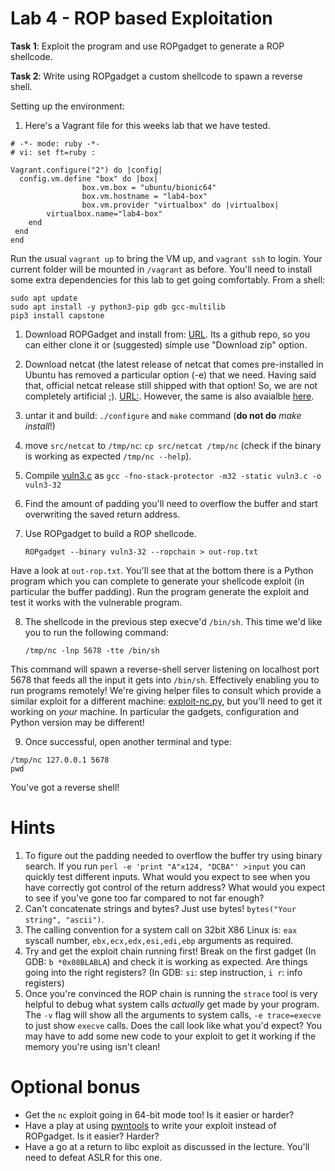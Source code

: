 # Lab 4 - ROP based Exploitation

**Task 1**: Exploit the program and use ROPgadget to generate a ROP shellcode.

**Task 2**: Write using ROPgadget a custom shellcode to spawn a reverse shell.

Setting up the environment:  

1. Here's a Vagrant file for this weeks lab that we have tested.

```
# -*- mode: ruby -*-
# vi: set ft=ruby :

Vagrant.configure("2") do |config|
  config.vm.define "box" do |box|
                box.vm.box = "ubuntu/bionic64"
                box.vm.hostname = "lab4-box"
                box.vm.provider "virtualbox" do |virtualbox|
        virtualbox.name="lab4-box"
    end
 end
end
```

Run the usual `vagrant up` to bring the VM up, and `vagrant ssh` to login.  Your current folder will be mounted in `/vagrant` as before.
You'll need to install some extra dependencies for this lab to get going comfortably.  From a shell:

```
sudo apt update
sudo apt install -y python3-pip gdb gcc-multilib
pip3 install capstone
```

1.  Download ROPGadget and install from: [URL](https://github.com/JonathanSalwan/ROPgadget). Its a github repo, so you can either clone it or (suggested) simple use "Download zip" option. 
2.  Download netcat (the latest release of netcat that comes pre-installed in Ubuntu has removed a particular option (-e) that we need.
Having said that, official netcat release still shipped with that option! So, we are not completely artificial ;). [URL:](https://sourceforge.net/projects/netcat/). However, the same is also avaialble [here](https://github.com/cs-uob/COMSM0049/blob/master/docs/2021/code/nc071.tar.gz).
3.  untar it and build: `./configure` and `make` command (**do not do** *make install*!)
4.  move `src/netcat` to `/tmp/nc`: `cp src/netcat /tmp/nc` (check if the binary is working as expected `/tmp/nc --help`).
5.  Compile [vuln3.c](../code/vuln3.c) as `gcc -fno-stack-protector -m32 -static vuln3.c -o vuln3-32`
6.  Find the amount of padding you'll need to overflow the buffer and start overwriting the saved return address.
7.  Use ROPgadget to build a ROP shellcode. 

		ROPgadget --binary vuln3-32 --ropchain > out-rop.txt
		
   Have a look at `out-rop.txt`.  You'll see that at the bottom there is a Python program which you can complete to generate your shellcode exploit (in particular the buffer padding).  Run the program generate the exploit and test it works with the vulnerable program.

8.  The shellcode in the previous step execve'd `/bin/sh`.  This time we'd like you to run the following command:

		/tmp/nc -lnp 5678 -tte /bin/sh

   This command will spawn a reverse-shell server listening on localhost port 5678 that feeds all the input it gets into `/bin/sh`.  Effectively enabling you to run programs remotely!
We're giving helper files to consult which provide a similar exploit for a different machine: [exploit-nc.py](https://github.com/cs-uob/COMSM0049/blob/master/docs/2021/code/exploit-nc.py), but you'll need to get it working on *your* machine.  In particular the gadgets, configuration and Python version may be different!

9.  Once successful, open another terminal and type:  
```
/tmp/nc 127.0.0.1 5678
pwd
```
You've got a reverse shell!

# Hints

1.  To figure out the padding needed to overflow the buffer try using binary search.  If you run `perl -e 'print "A"x124, "DCBA"' >input` you can quickly test different inputs. What would you expect to see when you have correctly got control of the return address?  What would you expect to see if you've gone too far compared to not far enough?
2.  Can't concatenate strings and bytes?  Just use bytes! `bytes("Your string", "ascii")`.
3.  The calling convention for a system call on 32bit X86 Linux is: `eax` syscall number, `ebx,ecx,edx,esi,edi,ebp` arguments as required.
4.  Try and get the exploit chain running first!  Break on the first gadget (In GDB: `b *0x08BLABLA`) and check it is working as expected.  Are things going into the right registers? (In GDB: `si`: step instruction, `i r`: info registers)
5.  Once you're convinced the ROP chain is running the `strace` tool is very helpful to debug what system calls *actually* get made by your program.  The `-v` flag will show all the arguments to system calls, `-e trace=execve` to just show `execve` calls.  Does the call look like what you'd expect?  You may have to add some new code to your exploit to get it working if the memory you're using isn't clean!

# Optional bonus

- Get the `nc` exploit going in 64-bit mode too!  Is it easier or harder?
- Have a play at using [pwntools](https://docs.pwntools.com/en/stable/) to write your exploit instead of ROPgadget.  Is it easier? Harder?
- Have a go at a return to libc exploit as discussed in the lecture.  You'll need to defeat ASLR for this one.
